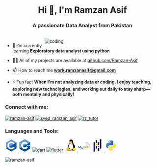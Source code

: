 <h1 align="center">Hi 👋, I'm Ramzan Asif</h1>
<h3 align="center">A passionate Data Analyst from Pakistan</h3><br>
<img align="right" alt="coding" width="375" src="https://miro.medium.com/v2/resize:fit:900/1*YCrp0Z8mAOe2IUV9XmlEDw.gif">

- 🌱 I’m currently learning **Exploratory data analyst using python**

- 👨‍💻 All of my projects are available at [github.com/Ramzan-Asif](github.com/Ramzan-Asif)

- 📫 How to reach me **work.ramzanasif@gmail.com**

- ⚡ Fun fact **When I'm not analyzing data or coding, I enjoy teaching, exploring new technologies, and working out daily to stay sharp—both mentally and physically!** <br>

<h3 align="left">Connect with me:</h3>
<p align="left">
<a href="https://linkedin.com/in/ramzan-asif" target="blank"><img align="center" src="https://raw.githubusercontent.com/rahuldkjain/github-profile-readme-generator/master/src/images/icons/Social/linked-in-alt.svg" alt="ramzan-asif" height="30" width="40" /></a>
<a href="https://instagram.com/syed_ramzan_asif" target="blank"><img align="center" src="https://raw.githubusercontent.com/rahuldkjain/github-profile-readme-generator/master/src/images/icons/Social/instagram.svg" alt="syed_ramzan_asif" height="30" width="40" /></a>
<a href="https://www.youtube.com/c/rz_tutor" target="blank"><img align="center" src="https://raw.githubusercontent.com/rahuldkjain/github-profile-readme-generator/master/src/images/icons/Social/youtube.svg" alt="rz_tutor" height="30" width="40" /></a>
</p>

<h3 align="left">Languages and Tools:</h3>
<p align="left"> <a href="https://www.cprogramming.com/" target="_blank" rel="noreferrer"> <img src="https://raw.githubusercontent.com/devicons/devicon/master/icons/c/c-original.svg" alt="c" width="40" height="40"/> </a> <a href="https://www.w3schools.com/cpp/" target="_blank" rel="noreferrer"> <img src="https://raw.githubusercontent.com/devicons/devicon/master/icons/cplusplus/cplusplus-original.svg" alt="cplusplus" width="40" height="40"/> </a> <a href="https://dart.dev" target="_blank" rel="noreferrer"> <img src="https://www.vectorlogo.zone/logos/dartlang/dartlang-icon.svg" alt="dart" width="40" height="40"/> </a> <a href="https://flutter.dev" target="_blank" rel="noreferrer"> <img src="https://www.vectorlogo.zone/logos/flutterio/flutterio-icon.svg" alt="flutter" width="40" height="40"/> </a> <a href="https://www.linux.org/" target="_blank" rel="noreferrer"> <img src="https://raw.githubusercontent.com/devicons/devicon/master/icons/linux/linux-original.svg" alt="linux" width="40" height="40"/> </a> <a href="https://www.mysql.com/" target="_blank" rel="noreferrer"> <img src="https://raw.githubusercontent.com/devicons/devicon/master/icons/mysql/mysql-original-wordmark.svg" alt="mysql" width="40" height="40"/> </a> <a href="https://pandas.pydata.org/" target="_blank" rel="noreferrer"> <img src="https://raw.githubusercontent.com/devicons/devicon/2ae2a900d2f041da66e950e4d48052658d850630/icons/pandas/pandas-original.svg" alt="pandas" width="40" height="40"/> </a> <a href="https://www.python.org" target="_blank" rel="noreferrer"> <img src="https://raw.githubusercontent.com/devicons/devicon/master/icons/python/python-original.svg" alt="python" width="40" height="40"/> </a> </p>

<p><img align="center" src="https://github-readme-stats.vercel.app/api/top-langs?username=ramzan-asif&show_icons=true&locale=en&layout=compact" alt="ramzan-asif" /></p>
